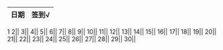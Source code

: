 日期|签到√
:---------------|:---------------
1
2||
3||
4||
5||
6||
7||
8||
9||
10||
11||
12||
13||
14||
15||
16||
17||
18||
19||
20||
21||
22||
23||
24||
25||
26||
27||
28||
29||
30||
